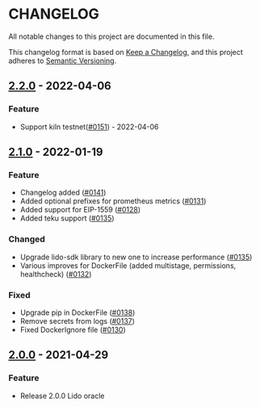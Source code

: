 # CHANGELOG

All notable changes to this project are documented in this file.

This changelog format is based on [Keep a Changelog](https://keepachangelog.com/en/1.0.0/),
and this project adheres to [Semantic Versioning](https://semver.org/spec/v2.0.0.html).

[comment]: <> (## [Unreleased]&#40;https://github.com/lidofinance/lido-python-sdk&#41; - 2021-09-15)

## [2.2.0](https://github.com/lidofinance/lido-python-sdk) - 2022-04-06
### Feature
- Support kiln testnet([#0151](https://github.com/lidofinance/lido-oracle/pull/151)) - 2022-04-06

## [2.1.0](https://github.com/lidofinance/lido-python-sdk) - 2022-01-19
### Feature
- Changelog added ([#0141](https://github.com/lidofinance/lido-oracle/pull/141))
- Added optional prefixes for prometheus metrics ([#0131](https://github.com/lidofinance/lido-oracle/pull/131))
- Added support for EIP-1559 ([#0128](https://github.com/lidofinance/lido-oracle/pull/128))
- Added teku support ([#0135](https://github.com/lidofinance/lido-oracle/pull/135))

### Changed
- Upgrade lido-sdk library to new one to increase performance ([#0135](https://github.com/lidofinance/lido-oracle/pull/135))
- Various improves for DockerFile (added multistage, permissions, healthcheck) ([#0132](https://github.com/lidofinance/lido-oracle/pull/132))

### Fixed
- Upgrade pip in DockerFile ([#0138](https://github.com/lidofinance/lido-oracle/pull/138))
- Remove secrets from logs ([#0137](https://github.com/lidofinance/lido-oracle/pull/137))
- Fixed DockerIgnore file ([#0130](https://github.com/lidofinance/lido-oracle/pull/130))

## [2.0.0](https://github.com/lidofinance/lido-python-sdk) - 2021-04-29
### Feature
- Release 2.0.0 Lido oracle
